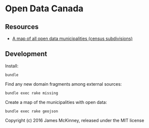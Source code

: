 # Open Data Canada

## Resources

* [A map of all open data municipalities (census subdivisions)](/maps/census-subdivisions.geojson)

## Development

Install:

    bundle

Find any new domain fragments among external sources:

    bundle exec rake missing

Create a map of the municipalities with open data:

    bundle exec rake geojson

Copyright (c) 2016 James McKinney, released under the MIT license
